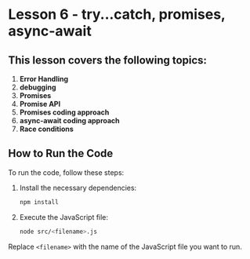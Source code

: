 # Lesson 6 - try...catch, promises, async-await

## This lesson covers the following topics:

1. **Error Handling**
2. **debugging**
3. **Promises**
4. **Promise API**
5. **Promises coding approach**
6. **async-await coding approach**
7. **Race conditions**

## How to Run the Code

To run the code, follow these steps:

1. Install the necessary dependencies:

    ```sh
    npm install
    ```

2. Execute the JavaScript file:
    ```sh
    node src/<filename>.js
    ```

Replace `<filename>` with the name of the JavaScript file you want to run.
